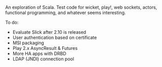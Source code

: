 An exploration of Scala. Test code for wicket, play!, web sockets, actors, functional programming, and whatever seems interesting.

To do:

- Evaluate Slick after 2.10 is released
- User authentication based on certificate
- MSI packaging
- Play 2.x AsyncResult & Futures
- More HA apps with DRBD
- LDAP (JNDI) connection pool